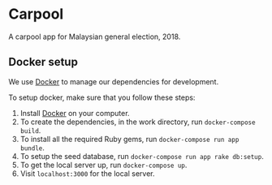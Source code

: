 # Carpool

A carpool app for Malaysian general election, 2018.

## Docker setup

We use [Docker](https://www.docker.com/community-edition) to manage our dependencies for development.

To setup docker, make sure that you follow these steps:

1.  Install [Docker](https://www.docker.com/community-edition#/download) on your computer.
2.  To create the dependencies, in the work directory, run `docker-compose build`.
3.  To install all the required Ruby gems, run `docker-compose run app bundle`.
4.  To setup the seed database, run `docker-compose run app rake db:setup`.
5.  To get the local server up, run `docker-compose up`.
6.  Visit `localhost:3000` for the local server.
